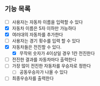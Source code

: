 ## 기능 목록

- [ ] 사용자는 자동차 이름을 입력할 수 있다
- [x] 자동차 이름은 5자 이하만 가능하다
- [x] 여러대의 자동차를 추가한다
- [ ] 사용자는 경기 횟수를 입력 할 수 있다
- [x] 자동차들은 전진할 수 있다.
  - [x] 무작위 숫자가 4이상일 경우 1칸 전진한다
- [ ] 전진한 결과를 자동차마다 출력한다
- [ ] 가장 많이 전진한 자동차를 우승자로 정한다
  - [ ] 공동우승자가 나올 수 있다
- [ ] 최종우승자를 출력한다
